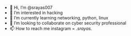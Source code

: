 - 👋 Hi, I’m @srayas007
- 👀 I’m interested in hacking
- 🌱 I’m currently learning networking, python, linux
- 💞️ I’m looking to collaborate on cyber security professional
- 📫 How to reach me instagram = _.srayas._

<!---
srayas007/srayas007 is a ✨ special ✨ repository because its `README.md` (this file) appears on your GitHub profile.
You can click the Preview link to take a look at your changes.
--->
